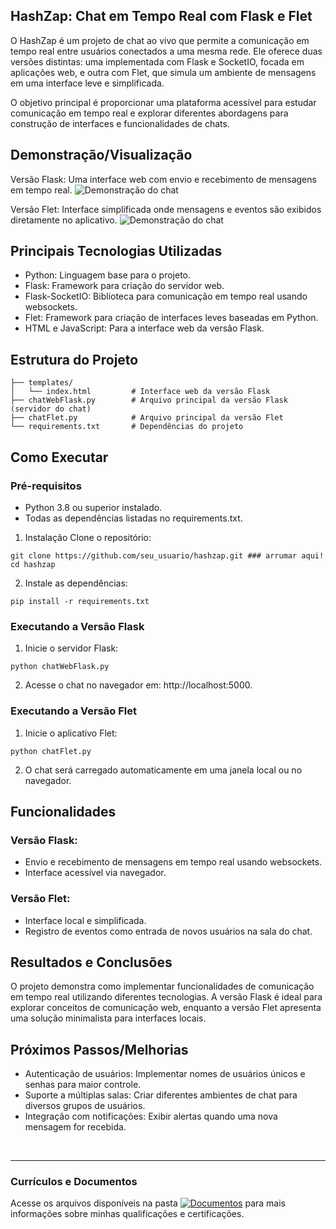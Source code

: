 ## HashZap: Chat em Tempo Real com Flask e Flet
O HashZap é um projeto de chat ao vivo que permite a comunicação em tempo real entre usuários conectados a uma mesma rede. Ele oferece duas versões distintas: uma implementada com Flask e SocketIO, focada em aplicações web, e outra com Flet, que simula um ambiente de mensagens em uma interface leve e simplificada.

O objetivo principal é proporcionar uma plataforma acessível para estudar comunicação em tempo real e explorar diferentes abordagens para construção de interfaces e funcionalidades de chats.

## Demonstração/Visualização
Versão Flask: Uma interface web com envio e recebimento de mensagens em tempo real.
![Demonstração do chat](link)

Versão Flet: Interface simplificada onde mensagens e eventos são exibidos diretamente no aplicativo.
![Demonstração do chat](link)

## Principais Tecnologias Utilizadas
- Python: Linguagem base para o projeto.
- Flask: Framework para criação do servidor web.
- Flask-SocketIO: Biblioteca para comunicação em tempo real usando websockets.
- Flet: Framework para criação de interfaces leves baseadas em Python.
- HTML e JavaScript: Para a interface web da versão Flask.

## Estrutura do Projeto
```
├── templates/
│   └── index.html         # Interface web da versão Flask
├── chatWebFlask.py        # Arquivo principal da versão Flask (servidor do chat)
├── chatFlet.py            # Arquivo principal da versão Flet
└── requirements.txt       # Dependências do projeto
```

## Como Executar
### Pré-requisitos
- Python 3.8 ou superior instalado.
- Todas as dependências listadas no requirements.txt.

1. Instalação
Clone o repositório:
```
git clone https://github.com/seu_usuario/hashzap.git ### arrumar aqui!
cd hashzap
```

2. Instale as dependências:
```
pip install -r requirements.txt
```

### Executando a Versão Flask
1. Inicie o servidor Flask:
```
python chatWebFlask.py
```

2. Acesse o chat no navegador em: http://localhost:5000.

### Executando a Versão Flet
1. Inicie o aplicativo Flet:
```
python chatFlet.py
```

2. O chat será carregado automaticamente em uma janela local ou no navegador.

## Funcionalidades
### Versão Flask:
- Envio e recebimento de mensagens em tempo real usando websockets.
- Interface acessível via navegador.
### Versão Flet:
- Interface local e simplificada.
- Registro de eventos como entrada de novos usuários na sala do chat.

## Resultados e Conclusões
O projeto demonstra como implementar funcionalidades de comunicação em tempo real utilizando diferentes tecnologias. A versão Flask é ideal para explorar conceitos de comunicação web, enquanto a versão Flet apresenta uma solução minimalista para interfaces locais.

## Próximos Passos/Melhorias
- Autenticação de usuários: Implementar nomes de usuários únicos e senhas para maior controle.
- Suporte a múltiplas salas: Criar diferentes ambientes de chat para diversos grupos de usuários.
- Integração com notificações: Exibir alertas quando uma nova mensagem for recebida.

<br>
<hr> 

### Currículos e Documentos
Acesse os arquivos disponíveis na pasta 
[![Documentos](https://img.shields.io/badge/DOCUMENTOS-%F0%9F%93%83-blue?style=flat-square)](https://github.com/vitoriapguimaraes/vitoriapguimaraes/tree/main/DOCUMENTOS) para mais informações sobre minhas qualificações e certificações.
